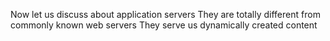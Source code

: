 Now let us discuss about application servers
They are totally different from commonly known web servers
They serve us dynamically created content

